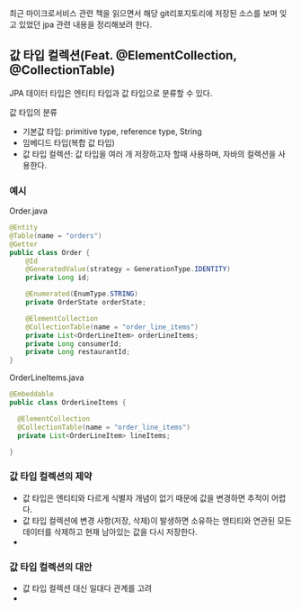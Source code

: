 
최근 마이크로서비스 관련 책을 읽으면서 해당 git리포지토리에 저장된 소스를 보며 잊고 있었던 jpa 관련 내용을 정리해보려 한다.

## 값 타입 컬렉션(Feat. @ElementCollection, @CollectionTable)

JPA 데이터 타입은 엔티티 타입과 값 타입으로 분류할 수 있다.

값 타입의 분류
- 기본값 타입: primitive type, reference type, String
- 임베디드 타입(복합 값 타입)
- 값 타입 컬렉션: 값 타입을 여러 개 저장하고자 할때 사용하며, 자바의 컬렉션을 사용한다.


### 예시
Order.java
```java
@Entity
@Table(name = "orders")
@Getter
public class Order {
    @Id
    @GeneratedValue(strategy = GenerationType.IDENTITY)
    private Long id;

    @Enumerated(EnumType.STRING)
    private OrderState orderState;

    @ElementCollection
    @CollectionTable(name = "order_line_items")
    private List<OrderLineItem> orderLineItems;
    private Long consumerId;
    private Long restaurantId;
}
```
OrderLineItems.java
```java
@Embeddable
public class OrderLineItems {

  @ElementCollection
  @CollectionTable(name = "order_line_items")
  private List<OrderLineItem> lineItems;

}
```

### 값 타입 컬렉션의 제약
- 값 타입은 엔티티와 다르게 식별자 개념이 없기 때문에 값을 변경하면 추적이 어렵다.
- 값 타입 컬렉션에 변경 사항(저장, 삭제)이 발생하면 소유하는 엔티티와 연관된 모든 데이터를 삭제하고 현재 남아있는 값을 다시 저장한다.
- 

### 값 타입 컬렉션의 대안
- 값 타입 컬렉션 대신 일대다 관계를 고려
- 
